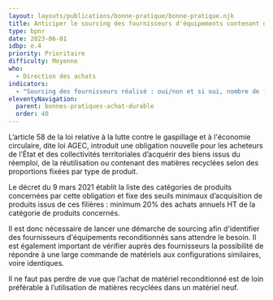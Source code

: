 ```yaml
---
layout: layouts/publications/bonne-pratique/bonne-pratique.njk
title: Anticiper le sourcing des fournisseurs d'équipements contenant des matériaux recyclés ou issus du réemploi
type: bpnr
date: 2023-06-01
idbp: e.4
priority: Prioritaire
difficulty: Moyenne
who:
  - Direction des achats
indicators:
  - "Sourcing des fournisseurs réalisé : oui/non et si oui, nombre de fournisseurs identifiés proposant des produits reconditionnés"
eleventyNavigation:
  parent: bonnes-pratiques-achat-durable
  order: 40
---
```


L’article 58 de la loi relative à la lutte contre le gaspillage et à l'économie circulaire, dite loi AGEC, introduit une obligation nouvelle pour les acheteurs de l’État et des collectivités territoriales d’acquérir des biens issus du réemploi, de la réutilisation ou contenant des matières recyclées selon des proportions fixées par type de produit.

Le décret du 9 mars 2021 établit la liste des catégories de produits concernées par cette obligation et fixe des seuils minimaux d’acquisition de produits issus de ces filières : minimum 20% des achats annuels HT de la catégorie de produits concernés.

Il est donc nécessaire de lancer une démarche de sourcing afin d'identifier des fournisseurs d'équipements reconditionnés sans attendre le besoin. Il est également important de vérifier auprès des fournisseurs la possibilité de répondre à une large commande de matériels aux configurations similaires, voire identiques.

Il ne faut pas perdre de vue que l’achat de matériel reconditionné est de loin préférable à l’utilisation de matières recyclées dans un matériel neuf.
